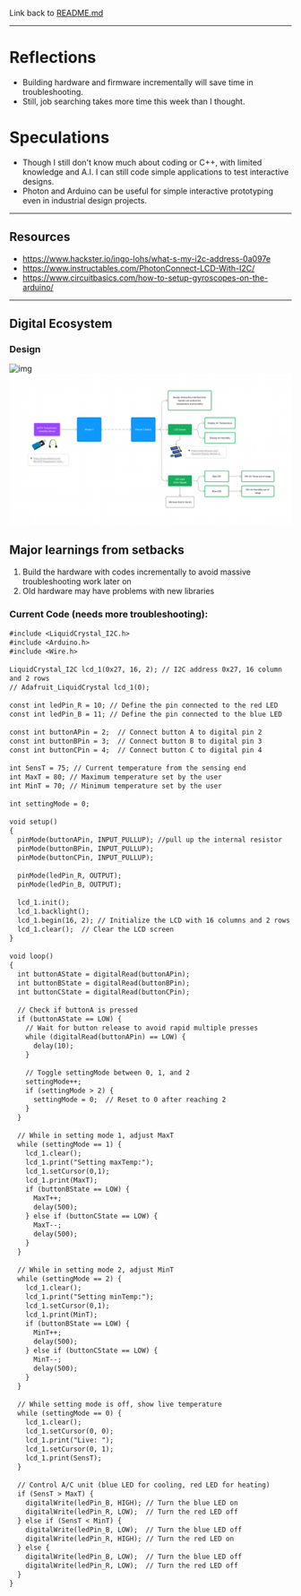Link back to [README.md](../README.md)

---
# Reflections
- Building hardware and firmware incrementally will save time in troubleshooting. 
- Still, job searching takes more time this week than I thought. 

# Speculations
- Though I still don't know much about coding or C++, with limited knowledge and A.I. I can still code simple applications to test interactive designs. 
- Photon and Arduino can be useful for simple interactive prototyping even in industrial design projects. 

---

## Resources
- https://www.hackster.io/ingo-lohs/what-s-my-i2c-address-0a097e
- https://www.instructables.com/PhotonConnect-LCD-With-I2C/
- https://www.circuitbasics.com/how-to-setup-gyroscopes-on-the-arduino/

---

## Digital Ecosystem
### Design
![img](Texas_Fruit.jpeg)
![img](_attachments/Texas_Fruit_Preservation.jpg)
## Major learnings from setbacks
1. Build the hardware with codes incrementally to avoid massive troubleshooting work later on
2. Old hardware may have problems with new libraries

### Current Code (needs more troubleshooting): 
```
#include <LiquidCrystal_I2C.h>
#include <Arduino.h>
#include <Wire.h>

LiquidCrystal_I2C lcd_1(0x27, 16, 2); // I2C address 0x27, 16 column and 2 rows
// Adafruit_LiquidCrystal lcd_1(0);

const int ledPin_R = 10; // Define the pin connected to the red LED
const int ledPin_B = 11; // Define the pin connected to the blue LED

const int buttonAPin = 2;  // Connect button A to digital pin 2
const int buttonBPin = 3;  // Connect button B to digital pin 3
const int buttonCPin = 4;  // Connect button C to digital pin 4

int SensT = 75; // Current temperature from the sensing end
int MaxT = 80; // Maximum temperature set by the user
int MinT = 70; // Minimum temperature set by the user

int settingMode = 0;

void setup()
{
  pinMode(buttonAPin, INPUT_PULLUP); //pull up the internal resistor
  pinMode(buttonBPin, INPUT_PULLUP);
  pinMode(buttonCPin, INPUT_PULLUP);
  
  pinMode(ledPin_R, OUTPUT);
  pinMode(ledPin_B, OUTPUT);

  lcd_1.init();
  lcd_1.backlight();
  lcd_1.begin(16, 2); // Initialize the LCD with 16 columns and 2 rows
  lcd_1.clear();  // Clear the LCD screen
}

void loop()
{
  int buttonAState = digitalRead(buttonAPin);
  int buttonBState = digitalRead(buttonBPin);
  int buttonCState = digitalRead(buttonCPin);

  // Check if buttonA is pressed
  if (buttonAState == LOW) {
    // Wait for button release to avoid rapid multiple presses
    while (digitalRead(buttonAPin) == LOW) {
      delay(10);
    }

    // Toggle settingMode between 0, 1, and 2
    settingMode++;
    if (settingMode > 2) {
      settingMode = 0;  // Reset to 0 after reaching 2
    }
  }
    
  // While in setting mode 1, adjust MaxT
  while (settingMode == 1) {
    lcd_1.clear();
    lcd_1.print("Setting maxTemp:");
    lcd_1.setCursor(0,1);
    lcd_1.print(MaxT);
    if (buttonBState == LOW) {
      MaxT++;
      delay(500);  
    } else if (buttonCState == LOW) {
      MaxT--;
      delay(500);  
    }
  }
    
  // While in setting mode 2, adjust MinT
  while (settingMode == 2) {
    lcd_1.clear();
    lcd_1.print("Setting minTemp:");
    lcd_1.setCursor(0,1);
    lcd_1.print(MinT);
    if (buttonBState == LOW) {
      MinT++;
      delay(500);  
    } else if (buttonCState == LOW) {
      MinT--;
      delay(500);  
    }
  }

  // While setting mode is off, show live temperature
  while (settingMode == 0) {
  	lcd_1.clear();
    lcd_1.setCursor(0, 0);
  	lcd_1.print("Live: ");
    lcd_1.setCursor(0, 1);
  	lcd_1.print(SensT);
  }

  // Control A/C unit (blue LED for cooling, red LED for heating)
  if (SensT > MaxT) {
    digitalWrite(ledPin_B, HIGH); // Turn the blue LED on
    digitalWrite(ledPin_R, LOW);  // Turn the red LED off
  } else if (SensT < MinT) {
    digitalWrite(ledPin_B, LOW);  // Turn the blue LED off
    digitalWrite(ledPin_R, HIGH); // Turn the red LED on
  } else {
    digitalWrite(ledPin_B, LOW);  // Turn the blue LED off
    digitalWrite(ledPin_R, LOW);  // Turn the red LED off
  }
}
```
